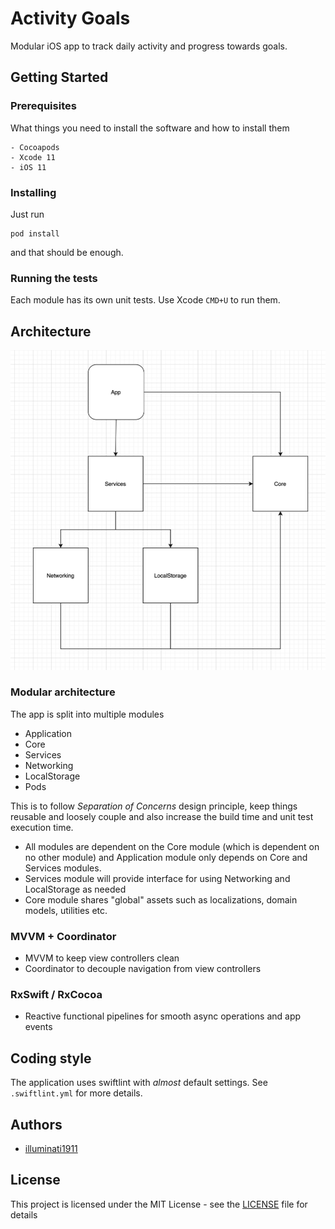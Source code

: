 # Activity Goals

Modular iOS app to track daily activity and progress towards goals.

## Getting Started

### Prerequisites

What things you need to install the software and how to install them

```
- Cocoapods
- Xcode 11
- iOS 11
```

### Installing

Just run

```
pod install
```
and that should be enough. 

### Running the tests

Each module has its own unit tests. Use Xcode `CMD+U` to run them.

## Architecture
  <img src="https://github.com/illuminati1911/activitygoals/blob/master/docs/architecture.png?raw=true" width="650">

### Modular architecture
The app is split into multiple modules
- Application
- Core
- Services
- Networking
- LocalStorage
- Pods

This is to follow _Separation of Concerns_ design principle, keep things reusable and loosely couple and also increase the build time and unit test execution time.

- All modules are dependent on the Core module (which is dependent on no other module) and Application module only depends on Core and Services modules.
- Services module will provide interface for using Networking and LocalStorage as needed
- Core module shares "global" assets such as localizations, domain models, utilities etc.
### MVVM + Coordinator
- MVVM to keep view controllers clean
- Coordinator to decouple navigation from view controllers

### RxSwift / RxCocoa
- Reactive functional pipelines for smooth async operations and app events

## Coding style

The application uses swiftlint with _almost_ default settings.
See `.swiftlint.yml` for more details.

## Authors

* [illuminati1911](https://github.com/illuminati1911)

## License

This project is licensed under the MIT License - see the [LICENSE](LICENSE) file for details
